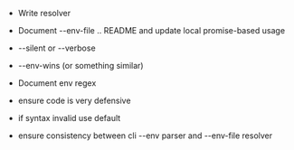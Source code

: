 * Write resolver

* Document --env-file .. README and update local promise-based usage

* --silent or --verbose

* --env-wins (or something similar)

* Document env regex

* ensure code is very defensive

* if syntax invalid use default

* ensure consistency between cli --env parser and --env-file resolver
